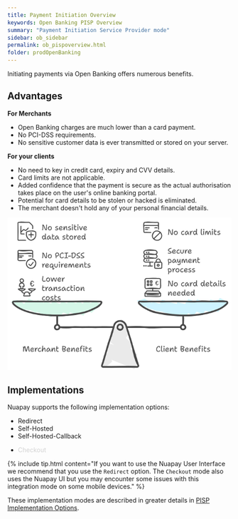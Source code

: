 ```yaml
---
title: Payment Initiation Overview
keywords: Open Banking PISP Overview
summary: "Payment Initiation Service Provider mode"
sidebar: ob_sidebar
permalink: ob_pispoverview.html
folder: prodOpenBanking
---
```


Initiating payments via Open Banking offers numerous benefits.

## Advantages

**For Merchants**

* Open Banking charges are much lower than a card payment.
* No PCI-DSS requirements.
* No sensitive customer data is ever transmitted or stored on your server.


**For your clients**

* No need to key in credit card, expiry and CVV details.
* Card limits are not applicable.
* Added confidence that the payment is secure as the actual authorisation takes place on the user's online banking portal.
* Potential for card details to be stolen or hacked is eliminated.
* The merchant doesn't hold any of your personal financial details.

<img src = 'images/pisp_advantages.png'>


## Implementations

Nuapay supports the following implementation options:

* Redirect
* Self-Hosted
* Self-Hosted-Callback
* <p style="color: #d3d3d3;">Checkout</p>

{% include tip.html content="If you want to use the Nuapay User Interface we recommend that you use the `Redirect` option. The `Checkout` mode also uses the Nuapay UI but you may encounter some issues with this integration mode on some mobile devices." %}

These implementation modes are described in greater details in [PISP Implementation Options](ob_pispimplementations.html).
